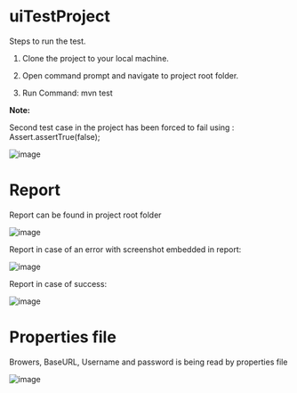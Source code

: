 # uiTestProject



Steps to run the test.

1. Clone the project to your local machine.

2. Open command prompt and navigate to project root folder.

3. Run Command: mvn test


**Note:**

Second test case in the project has been forced to fail  using :   Assert.assertTrue(false);

![image](https://user-images.githubusercontent.com/43292554/158153316-0275075b-661c-4bb1-886a-4fd995c7014a.png)



# Report  

Report can be found in project root folder

![image](https://user-images.githubusercontent.com/43292554/158152899-36e5739a-3624-43b9-8045-8cab44da23ae.png)


Report in case of an error with screenshot embedded in report:

![image](https://user-images.githubusercontent.com/43292554/158154890-2696a27d-e8fc-4c1a-b616-4f93ee90ced5.png)



Report in case of success:

![image](https://user-images.githubusercontent.com/43292554/158155157-ab3879f1-ac9b-4b79-80bd-997d6ef60965.png)



#  Properties file

Browers, BaseURL, Username and password is being read by properties file

![image](https://user-images.githubusercontent.com/43292554/158153609-fc8ba49e-c3e6-4181-9ae4-3949a134e618.png)

         
